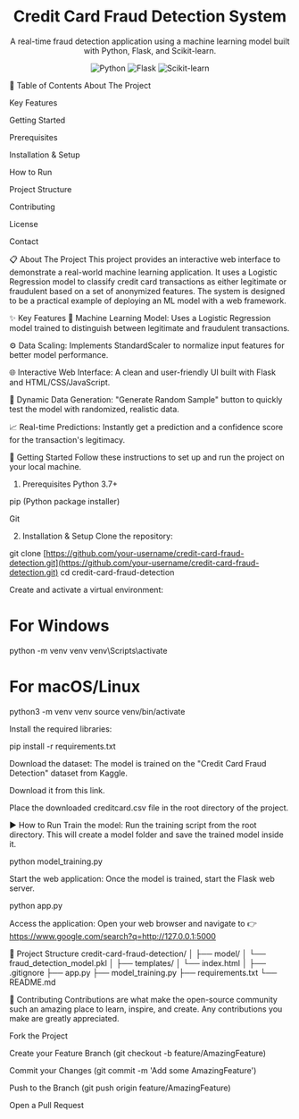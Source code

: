 <div align="center">
<h1>Credit Card Fraud Detection System</h1>
<p>
A real-time fraud detection application using a machine learning model built with Python, Flask, and Scikit-learn.
</p>

<p>
<img alt="Python" src="https://www.citypng.com/public/uploads/preview/hd-python-logo-symbol-transparent-png-735811696257415dbkifcuokn.png">
<img alt="Flask" src="https://encrypted-tbn0.gstatic.com/images?q=tbn:ANd9GcQzxkF5yUZ387TY1acpUQYU7Du1yYug1et7Hw&s">
<img alt="Scikit-learn" src="https://encrypted-tbn0.gstatic.com/images?q=tbn:ANd9GcQMtySuHgewygE0E3Cpz4ugYZY9VT8B2iDiug&s">
</p>
</div>

📜 Table of Contents
About The Project

Key Features

Getting Started

Prerequisites

Installation & Setup

How to Run

Project Structure

Contributing

License

Contact

📋 About The Project
This project provides an interactive web interface to demonstrate a real-world machine learning application. It uses a Logistic Regression model to classify credit card transactions as either legitimate or fraudulent based on a set of anonymized features. The system is designed to be a practical example of deploying an ML model with a web framework.

✨ Key Features
🤖 Machine Learning Model: Uses a Logistic Regression model trained to distinguish between legitimate and fraudulent transactions.

⚙️ Data Scaling: Implements StandardScaler to normalize input features for better model performance.

🌐 Interactive Web Interface: A clean and user-friendly UI built with Flask and HTML/CSS/JavaScript.

🎲 Dynamic Data Generation: "Generate Random Sample" button to quickly test the model with randomized, realistic data.

📈 Real-time Predictions: Instantly get a prediction and a confidence score for the transaction's legitimacy.

🚀 Getting Started
Follow these instructions to set up and run the project on your local machine.

1. Prerequisites
Python 3.7+

pip (Python package installer)

Git

2. Installation & Setup
Clone the repository:

git clone [https://github.com/your-username/credit-card-fraud-detection.git](https://github.com/your-username/credit-card-fraud-detection.git)
cd credit-card-fraud-detection

Create and activate a virtual environment:

# For Windows
python -m venv venv
venv\Scripts\activate

# For macOS/Linux
python3 -m venv venv
source venv/bin/activate

Install the required libraries:

pip install -r requirements.txt

Download the dataset:
The model is trained on the "Credit Card Fraud Detection" dataset from Kaggle.

Download it from this link.

Place the downloaded creditcard.csv file in the root directory of the project.

▶️ How to Run
Train the model:
Run the training script from the root directory. This will create a model folder and save the trained model inside it.

python model_training.py

Start the web application:
Once the model is trained, start the Flask web server.

python app.py

Access the application:
Open your web browser and navigate to 👉 https://www.google.com/search?q=http://127.0.0.1:5000

📁 Project Structure
credit-card-fraud-detection/
│
├── model/
│   └── fraud_detection_model.pkl
│
├── templates/
│   └── index.html
│
├── .gitignore
├── app.py
├── model_training.py
├── requirements.txt
└── README.md

🤝 Contributing
Contributions are what make the open-source community such an amazing place to learn, inspire, and create. Any contributions you make are greatly appreciated.

Fork the Project

Create your Feature Branch (git checkout -b feature/AmazingFeature)

Commit your Changes (git commit -m 'Add some AmazingFeature')

Push to the Branch (git push origin feature/AmazingFeature)
    
Open a Pull Request
